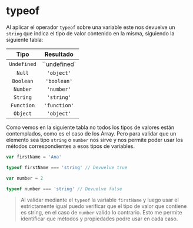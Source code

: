 # typeof

Al aplicar el operador `typeof` sobre una variable este nos devuelve un `string` que indica el tipo de valor contenido en la misma, siguiendo la siguiente tabla:


| Tipo           | Resultado      |
|:--------------:|:--------------:|
| `Undefined`    | ``undefined`   |
| `Null`         | `'object'`     |
| `Boolean`      | `'boolean'`    |
| `Number`       | `'number'`     |
| `String`       | `'string'`     |
| `Function`     | `'function'`   |
| `Object`       | `'object'`     |

Como vemos en la siguiente tabla no todos los tipos de valores están contemplados, como es el caso de los Array. Pero para validar que un elemento sea tipo `string` o `number` nos sirve y nos permite poder usar los métodos correspondientes a esos tipos de variables.

```js
var firstName = 'Ana'

typeof firstName === 'string' // Devuelve true

var number = 2

typeof number === 'string' // Devuelve false
```

> Al validar mediante el `typeof` la variable `firstName` y luego usar el estrictamente igual puedo verificar que el tipo de valor que contiene es string, en el caso de `number` valido lo contrario. Esto me permite identificar que métodos y propiedades podre usar en cada caso.


